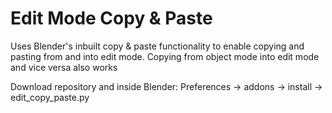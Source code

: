 # Edit Mode Copy & Paste
Uses Blender's inbuilt copy & paste functionality to enable copying and pasting from and into edit mode. 
Copying from object mode into edit mode and vice versa also works

Download repository and inside Blender: Preferences -> addons -> install -> edit_copy_paste.py
